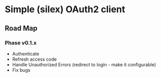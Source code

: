 # Simple (silex) OAuth2 client

## Road Map

### Phase v0.1.x

* Authenticate
* Refresh access code
* Handle Unauthorized Errors (redirect to login - make it configurable)
* Fix bugs
